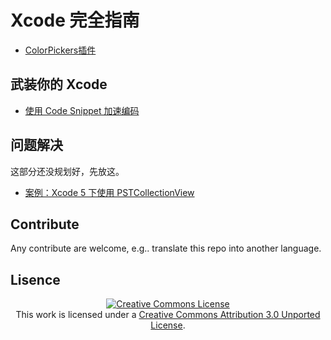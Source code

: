 <base href="//github.com/BB9z/Xcode-Complete-Guide/blob/master/" />

Xcode 完全指南
====

* [ColorPickers插件](ColorPickers.md)

武装你的 Xcode
----
* [使用 Code Snippet 加速编码](CodeSnippet.md)


问题解决
----
这部分还没规划好，先放这。

* [案例：Xcode 5 下使用 PSTCollectionView](SolveCase1.md)

Contribute
----
Any contribute are welcome, e.g.. translate this repo into another language.


Lisence
----
<p align="center"><a rel="license" href="http://creativecommons.org/licenses/by/3.0/"><img alt="Creative Commons License" style="border-width:0" src="http://i.creativecommons.org/l/by/3.0/88x31.png" /></a><br />This work is licensed under a <a rel="license" href="http://creativecommons.org/licenses/by/3.0/">Creative Commons Attribution 3.0 Unported License</a>.</p>